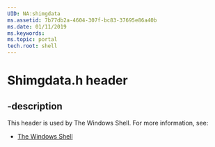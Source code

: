 ```yaml
---
UID: NA:shimgdata
ms.assetid: 7b77db2a-4604-307f-bc83-37695e86a40b
ms.date: 01/11/2019
ms.keywords: 
ms.topic: portal
tech.root: shell
---
```


# Shimgdata.h header


## -description


This header is used by The Windows Shell. For more information, see:

- [The Windows Shell](../_shell/index.md)


